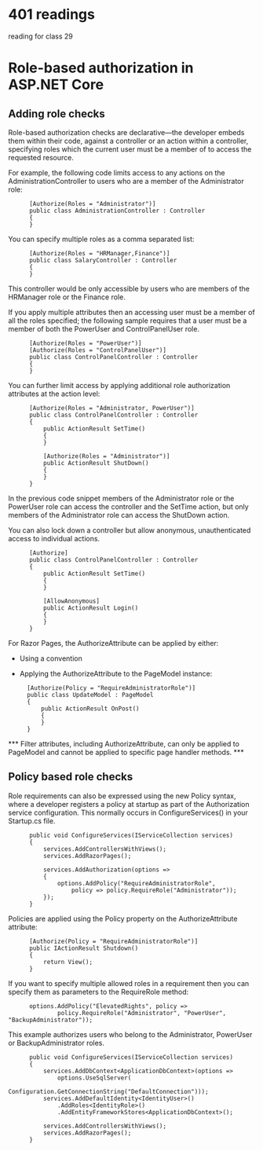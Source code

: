 # 401 readings
reading for class 29
# Role-based authorization in ASP.NET Core
## Adding role checks
Role-based authorization checks are declarative—the developer embeds them within their code, against a controller or an action within a controller, specifying roles which the current user must be a member of to access the requested resource.

For example, the following code limits access to any actions on the AdministrationController to users who are a member of the Administrator role:

          [Authorize(Roles = "Administrator")]
          public class AdministrationController : Controller
          {
          }

You can specify multiple roles as a comma separated list:

          [Authorize(Roles = "HRManager,Finance")]
          public class SalaryController : Controller
          {
          }

This controller would be only accessible by users who are members of the HRManager role or the Finance role.

If you apply multiple attributes then an accessing user must be a member of all the roles specified; the following sample requires that a user must be a member of both the PowerUser and ControlPanelUser role.

          [Authorize(Roles = "PowerUser")]
          [Authorize(Roles = "ControlPanelUser")]
          public class ControlPanelController : Controller
          {
          }

You can further limit access by applying additional role authorization attributes at the action level:

          [Authorize(Roles = "Administrator, PowerUser")]
          public class ControlPanelController : Controller
          {
              public ActionResult SetTime()
              {
              }

              [Authorize(Roles = "Administrator")]
              public ActionResult ShutDown()
              {
              }
          }

In the previous code snippet members of the Administrator role or the PowerUser role can access the controller and the SetTime action, but only members of the Administrator role can access the ShutDown action.

You can also lock down a controller but allow anonymous, unauthenticated access to individual actions.

          [Authorize]
          public class ControlPanelController : Controller
          {
              public ActionResult SetTime()
              {
              }

              [AllowAnonymous]
              public ActionResult Login()
              {
              }
          }

For Razor Pages, the AuthorizeAttribute can be applied by either:
  - Using a convention
  - Applying the AuthorizeAttribute to the PageModel instance:

          [Authorize(Policy = "RequireAdministratorRole")]
          public class UpdateModel : PageModel
          {
              public ActionResult OnPost()
              {
              }
          }

  *** Filter attributes, including AuthorizeAttribute, can only be applied to PageModel and cannot be applied to specific page handler methods. ***

## Policy based role checks

Role requirements can also be expressed using the new Policy syntax, where a developer registers a policy at startup as part of the Authorization service configuration. This normally occurs in ConfigureServices() in your Startup.cs file.

          public void ConfigureServices(IServiceCollection services)
          {
              services.AddControllersWithViews();
              services.AddRazorPages();

              services.AddAuthorization(options =>
              {
                  options.AddPolicy("RequireAdministratorRole",
                      policy => policy.RequireRole("Administrator"));
              });
          }

Policies are applied using the Policy property on the AuthorizeAttribute attribute:

          [Authorize(Policy = "RequireAdministratorRole")]
          public IActionResult Shutdown()
          {
              return View();
          }

If you want to specify multiple allowed roles in a requirement then you can specify them as parameters to the RequireRole method:

          options.AddPolicy("ElevatedRights", policy =>
                  policy.RequireRole("Administrator", "PowerUser", "BackupAdministrator"));

This example authorizes users who belong to the Administrator, PowerUser or BackupAdministrator roles.

          public void ConfigureServices(IServiceCollection services)
          {
              services.AddDbContext<ApplicationDbContext>(options =>
                  options.UseSqlServer(
                      Configuration.GetConnectionString("DefaultConnection")));
              services.AddDefaultIdentity<IdentityUser>()
                  .AddRoles<IdentityRole>()
                  .AddEntityFrameworkStores<ApplicationDbContext>();

              services.AddControllersWithViews();
              services.AddRazorPages();
          }






